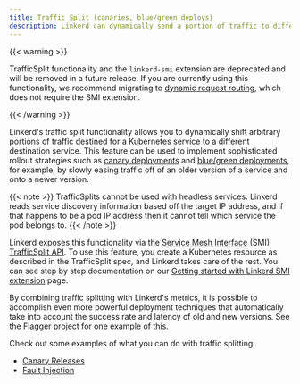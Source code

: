 ```yaml
---
title: Traffic Split (canaries, blue/green deploys)
description: Linkerd can dynamically send a portion of traffic to different services.
---
```


{{< warning >}}

TrafficSplit functionality and the `linkerd-smi` extension are deprecated and
will be removed in a future release. If you are currently using this
functionality, we recommend migrating to [dynamic request
routing](request-routing/), which does not require the SMI extension.

{{< /warning >}}

Linkerd's traffic split functionality allows you to dynamically shift arbitrary
portions of traffic destined for a Kubernetes service to a different destination
service. This feature can be used to implement sophisticated rollout strategies
such as [canary deployments](https://martinfowler.com/bliki/CanaryRelease.html)
and
[blue/green deployments](https://martinfowler.com/bliki/BlueGreenDeployment.html),
for example, by slowly easing traffic off of an older version of a service and
onto a newer version.

{{< note >}}
TrafficSplits cannot be used with headless services. Linkerd reads
service discovery information based off the target IP address, and if that
happens to be a pod IP address then it cannot tell which service the pod belongs
to.
{{< /note >}}

Linkerd exposes this functionality via the
[Service Mesh Interface](https://smi-spec.io/) (SMI)
[TrafficSplit API](https://github.com/servicemeshinterface/smi-spec/tree/master/apis/traffic-split).
To use this feature, you create a Kubernetes resource as described in the
TrafficSplit spec, and Linkerd takes care of the rest. You can see step by step
documentation on our
[Getting started with Linkerd SMI extension](../tasks/linkerd-smi/) page.

By combining traffic splitting with Linkerd's metrics, it is possible to
accomplish even more powerful deployment techniques that automatically take into
account the success rate and latency of old and new versions. See the
[Flagger](https://flagger.app/) project for one example of this.

Check out some examples of what you can do with traffic splitting:

- [Canary Releases](../tasks/flagger/)
- [Fault Injection](../tasks/fault-injection/)

